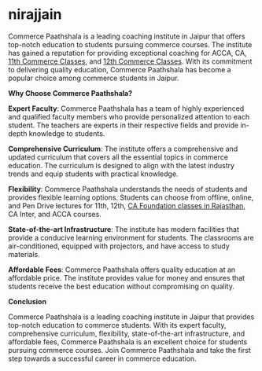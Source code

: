 # nirajjain
<p>Commerce Paathshala is a leading coaching institute in Jaipur that offers top-notch education to students pursuing commerce courses. The institute has gained a reputation for providing exceptional coaching for ACCA, CA, <a href="https://www.commercepaathshala.com/courses/11th-commerce-classes/">11th Commerce Classes</a>, and <a href="https://www.commercepaathshala.com/courses/12th-commerce-classes/">12th Commerce Classes</a>. With its commitment to delivering quality education, Commerce Paathshala has become a popular choice among commerce students in Jaipur.</p>
<p><strong>Why Choose Commerce Paathshala?</strong></p>
<p><strong>Expert Faculty</strong>: Commerce Paathshala has a team of highly experienced and qualified faculty members who provide personalized attention to each student. The teachers are experts in their respective fields and provide in-depth knowledge to students.</p>
<p><strong>Comprehensive Curriculum</strong>: The institute offers a comprehensive and updated curriculum that covers all the essential topics in commerce education. The curriculum is designed to align with the latest industry trends and equip students with practical knowledge.</p>
<p><strong>Flexibility</strong>: Commerce Paathshala understands the needs of students and provides flexible learning options. Students can choose from offline, online, and Pen Drive lectures for 11th, 12th, <a href="https://www.commercepaathshala.com/courses/ca-foundation-classes/">CA Foundation classes</a><u> in Rajasthan</u>, CA Inter, and ACCA courses.</p>
<p><strong>State-of-the-art Infrastructure</strong>: The institute has modern facilities that provide a conducive learning environment for students. The classrooms are air-conditioned, equipped with projectors, and have access to study materials.</p>
<p><strong>Affordable Fees</strong>: Commerce Paathshala offers quality education at an affordable price. The institute provides value for money and ensures that students receive the best education without compromising on quality.</p>
<p><strong>Conclusion</strong></p>
<p>Commerce Paathshala is a leading coaching institute in Jaipur that provides top-notch education to commerce students. With its expert faculty, comprehensive curriculum, flexibility, state-of-the-art infrastructure, and affordable fees, Commerce Paathshala is an excellent choice for students pursuing commerce courses. Join Commerce Paathshala and take the first step towards a successful career in commerce education.</p>
